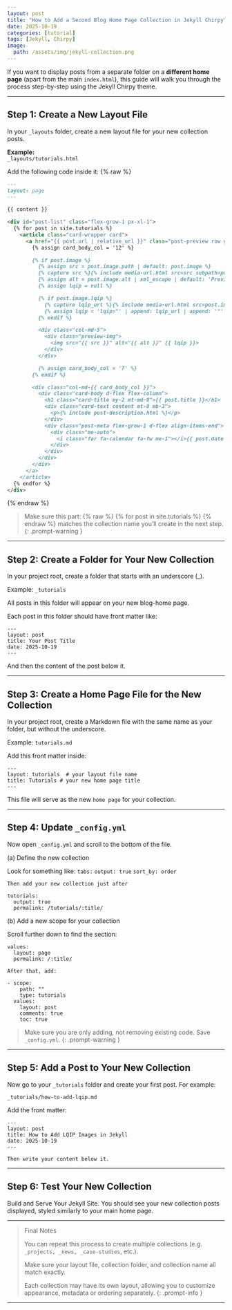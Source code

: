 ```yaml
---
layout: post
title: "How to Add a Second Blog Home Page Collection in Jekyll Chirpy"
date: 2025-10-19
categories: [tutorial]
tags: [Jekyll, Chirpy]
image:
  path: /assets/img/jekyll-collection.png
---
```


If you want to display posts from a separate folder on a **different home page** (apart from the main `index.html`), this guide will walk you through the process step-by-step using the Jekyll Chirpy theme.

---

## Step 1: Create a New Layout File

In your `_layouts` folder, create a new layout file for your new collection posts.

**Example:**  
`_layouts/tutorials.html`

Add the following code inside it:
{% raw %}
```Markdown
---
layout: page
---

{{ content }}

<div id="post-list" class="flex-grow-1 px-xl-1">
  {% for post in site.tutorials %}
    <article class="card-wrapper card">
      <a href="{{ post.url | relative_url }}" class="post-preview row g-0 flex-md-row-reverse">
        {% assign card_body_col = '12' %}

        {% if post.image %}
          {% assign src = post.image.path | default: post.image %}
          {% capture src %}{% include media-url.html src=src subpath=post.media_subpath %}{% endcapture %}
          {% assign alt = post.image.alt | xml_escape | default: 'Preview Image' %}
          {% assign lqip = null %}

          {% if post.image.lqip %}
            {% capture lqip_url %}{% include media-url.html src=post.image.lqip subpath=post.media_subpath %}{% endcapture %}
            {% assign lqip = 'lqip="' | append: lqip_url | append: '"' %}
          {% endif %}

          <div class="col-md-5">
            <div class="preview-img">
              <img src="{{ src }}" alt="{{ alt }}" {{ lqip }}>
            </div>
          </div>

          {% assign card_body_col = '7' %}
        {% endif %}

        <div class="col-md-{{ card_body_col }}">
          <div class="card-body d-flex flex-column">
            <h1 class="card-title my-2 mt-md-0">{{ post.title }}</h1>
            <div class="card-text content mt-0 mb-3">
              <p>{% include post-description.html %}</p>
            </div>
            <div class="post-meta flex-grow-1 d-flex align-items-end">
              <div class="me-auto">
                <i class="far fa-calendar fa-fw me-1"></i>{{ post.date | date: "%b %-d, %Y" }}
              </div>
            </div>
          </div>
        </div>
      </a>
    </article>
  {% endfor %}
</div>
```
{% endraw %}
> Make sure this part:
{% raw %} {% for post in site.tutorials %} {% endraw %}
matches the collection name you’ll create in the next step.
{: .prompt-warning }

---

## Step 2: Create a Folder for Your New Collection

In your project root, create a folder that starts with an underscore (_).

Example:
`_tutorials`

All posts in this folder will appear on your new blog-home page.

Each post in this folder should have front matter like:
```
---
layout: post
title: Your Post Title
date: 2025-10-19
---
```
And then the content of the post below it.


---

## Step 3: Create a Home Page File for the New Collection

In your project root, create a Markdown file with the same name as your folder, but without the underscore.

Example:
`tutorials.md`

Add this front matter inside:
```
---
layout: tutorials  # your layout file name
title: Tutorials # your new home page title 
---
```

This file will serve as the new `home page` for your collection.


---

## Step 4: Update `_config.yml`

Now open `_config.yml` and scroll to the bottom of the file.

(a) Define the new collection

Look for something like:
 `tabs:`
  `output: true`
  `sort_by: order`

`Then add your new collection just after`

```
tutorials:
  output: true
  permalink: /tutorials/:title/
```

(b) Add a new scope for your collection

Scroll further down to find the section:
```
values:
  layout: page
  permalink: /:title/ 
```

`After that, add:`

```
- scope:
    path: ""
    type: tutorials
  values:
    layout: post
    comments: true
    toc: true
```

> Make sure you are only adding, not removing existing code. Save `_config.yml`.
{: .prompt-warning }

---

## Step 5: Add a Post to Your New Collection

Now go to your `_tutorials` folder and create your first post. For example:

`_tutorials/how-to-add-lqip.md`

Add the front matter:

```
---
layout: post
title: How to Add LQIP Images in Jekyll
date: 2025-10-19
---

Then write your content below it.

```
---

## Step 6: Test Your New Collection

Build and Serve Your Jekyll Site.
You should see your new collection posts displayed, styled similarly to your main home page.


---

> Final Notes
> 
> You can repeat this process to create multiple collections (e.g.` _projects, _news, _case-studies`, etc.).
> 
> Make sure your layout file, collection folder, and collection name all match exactly.
> 
> Each collection may have its own layout, allowing you to customize appearance, metadata or ordering separately.
{: .prompt-info }


---
